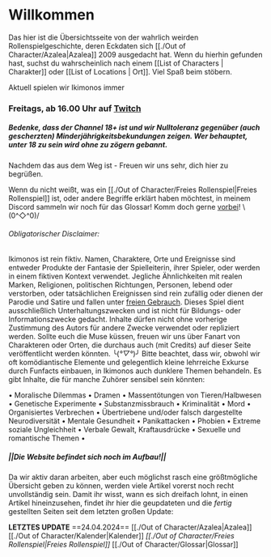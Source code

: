 # Willkommen

Das hier ist die Übersichtsseite von der wahrlich weirden Rollenspielgeschichte, deren Eckdaten sich [[./Out of Character/Azalea|Azalea]] 2009 ausgedacht hat.  Wenn du hierhin gefunden hast, suchst du wahrscheinlich nach einem [[List of Characters | Charakter]] oder [[List of Locations | Ort]]. Viel Spaß beim stöbern.

Aktuell spielen wir Ikimonos immer
### Freitags, ab 16.00 Uhr auf [Twitch](https://t.co/d8z3QjRlNX)
##### Bedenke, dass der Channel 18+ ist und wir Nulltoleranz gegenüber (auch gescherzten) Minderjährigkeitsbekundungen zeigen. Wer behauptet, unter 18 zu sein wird ohne zu zögern gebannt.

Nachdem das aus dem Weg ist - Freuen wir uns sehr, dich hier zu begrüßen.

Wenn du nicht weißt, was ein [[./Out of Character/Freies Rollenspiel|Freies Rollenspiel]] ist, oder andere Begriffe erklärt haben möchtest, in meinem Discord sammeln wir noch für das Glossar! Komm doch gerne [vorbei](https://discord.gg/Nf93NYKY2Z)! 
 \\(0^◇^0)/


###### Obligatorischer Disclaimer:
Ikimonos ist rein fiktiv. Namen, Charaktere, Orte und Ereignisse sind entweder Produkte der Fantasie der Spielleiterin, ihrer Spieler, oder werden in einem fiktiven Kontext verwendet. Jegliche Ähnlichkeiten mit realen Marken, Religionen, politischen Richtungen, Personen, lebend oder verstorben, oder tatsächlichen Ereignissen sind rein zufällig oder dienen der Parodie und Satire und fallen unter [freien Gebrauch](https://de.wikipedia.org/wiki/Fair_Use). Dieses Spiel dient ausschließlich Unterhaltungszwecken und ist nicht für Bildungs- oder Informationszwecke gedacht. Inhalte dürfen nicht ohne vorherige Zustimmung des Autors für andere Zwecke verwendet oder repliziert werden.
Sollte euch die Muse küssen, freuen wir uns über Fanart von Charakteren oder Orten, die durchaus auch (mit Credits) auf dieser Seite veröffentlicht werden könnten.
 ╰(*°▽°*)╯
Bitte beachtet, dass wir, obwohl wir oft komödiantische Elemente und gelegentlich kleine lehrreiche Exkurse durch Funfacts einbauen, in Ikimonos auch dunklere Themen behandeln. Es gibt Inhalte, die für manche Zuhörer sensibel sein könnten:

 • Moralische Dilemmas • Dramen • Massentötungen von Tieren/Halbwesen • Genetische Experimente • Substanzmissbrauch • Kriminalität • Mord • Organisiertes Verbrechen • Übertriebene und/oder falsch dargestellte Neurodiversität • Mentale Gesundheit • Panikattacken • Phobien • Extreme soziale Ungleichheit • Verbale Gewalt, Kraftausdrücke • Sexuelle und romantische Themen •
 
 
 
 ##### ||Die Website befindet sich noch im Aufbau!||
 Da wir aktiv daran arbeiten, aber euch möglichst rasch eine größtmögliche Übersicht geben zu können, werden viele Artikel vorerst noch recht unvollständig sein. Damit ihr wisst, wann es sich dreifach lohnt, in einen Artikel hineinzusehen,  findet ihr hier die geupdateten und die *fertig* gestellten Seiten seit dem letzten großen Update:
 
 **LETZTES UPDATE**
 ==24.04.2024==
[[./Out of Character/Azalea|Azalea]]
[[./Out of Character/Kalender|Kalender]]
*[[./Out of Character/Freies Rollenspiel|Freies Rollenspiel]]*
[[./Out of Character/Glossar|Glossar]]
 
 